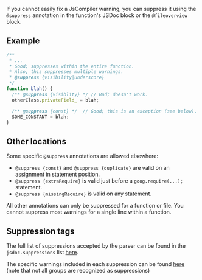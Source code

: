 If you cannot easily fix a JsCompiler warning, you can suppress it using the `@suppress` annotation in the function's JSDoc block or the `@fileoverview` block.

## Example
```js
/**
 * ...
 * Good; suppresses within the entire function.
 * Also, this suppresses multiple warnings.
 * @suppress {visibility|underscore} 
 */
function blah() {
  /** @suppress {visiblity} */ // Bad; doesn't work.
  otherClass.privateField_ = blah;

  /** @suppress {const} */  // Good; this is an exception (see below).
  SOME_CONSTANT = blah;
}
```

## Other locations
Some specific `@suppress` annotations are allowed elsewhere:

* `@suppress {const}` and `@suppress {duplicate}` are valid on an assignment in statement position.
* `@suppress {extraRequire}` is valid just before a `goog.require(...);` statement.
* `@suppress {missingRequire}` is valid on any statement.

All other annotations can only be suppressed for a function or file.  You cannot suppress most warnings for a single line within a function.


## Suppression tags
The full list of suppressions accepted by the parser can be found in the `jsdoc.suppressions` list [here](https://github.com/google/closure-compiler/blob/master/src/com/google/javascript/jscomp/parsing/ParserConfig.properties#L147).

The specific warnings included in each suppression can be found [here](https://github.com/google/closure-compiler/blob/master/src/com/google/javascript/jscomp/DiagnosticGroups.java) (note that not all groups are recognized as suppressions)